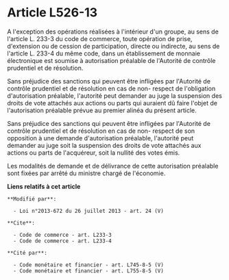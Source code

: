 # Article L526-13

A l'exception des opérations réalisées à l'intérieur d'un groupe, au sens de l'article L. 233-3 du code de commerce, toute
opération de prise, d'extension ou de cession de participation, directe ou indirecte, au sens de l'article L. 233-4 du même
code, dans un établissement de monnaie électronique est soumise à autorisation préalable de l'Autorité de contrôle prudentiel
et de résolution. 

Sans préjudice des sanctions qui peuvent être infligées par l'Autorité de contrôle prudentiel et de résolution en cas de non-
respect de l'obligation d'autorisation préalable, l'autorité peut demander au juge la suspension des droits de vote attachés
aux actions ou parts qui auraient dû faire l'objet de l'autorisation préalable prévue au premier alinéa du présent article. 

Sans préjudice des sanctions qui peuvent être infligées par l'Autorité de contrôle prudentiel et de résolution en cas de non-
respect de son opposition à une demande d'autorisation préalable, l'autorité peut demander au juge soit la suspension des
droits de vote attachés aux actions ou parts de l'acquéreur, soit la nullité des votes émis. 

Les modalités de demande et de délivrance de cette autorisation préalable sont fixées par arrêté du ministre chargé de
l'économie.

**Liens relatifs à cet article**

	**Modifié par**:

	  - Loi n°2013-672 du 26 juillet 2013 - art. 24 (V)

	**Cite**:

	  - Code de commerce - art. L233-3
	  - Code de commerce - art. L233-4

	**Cité par**:

	  - Code monétaire et financier - art. L745-8-5 (V)
	  - Code monétaire et financier - art. L755-8-5 (V)
